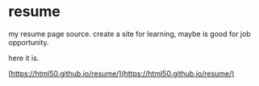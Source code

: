# resume
my resume page source.
create a site for learning, maybe is good for job opportunity.

here it is.

[https://html50.github.io/resume/](https://html50.github.io/resume/)

